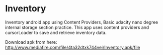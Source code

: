 # Inventory
Inventory android app using Content Providers, Basic udacity nano degree internal storage section practice.
This app uses content providers and cursorLoader to save and retrieve inventory data.

Download apk from here:
http://www.mediafire.com/file/4ta32dtxk744vei/Inventory.apk/file

